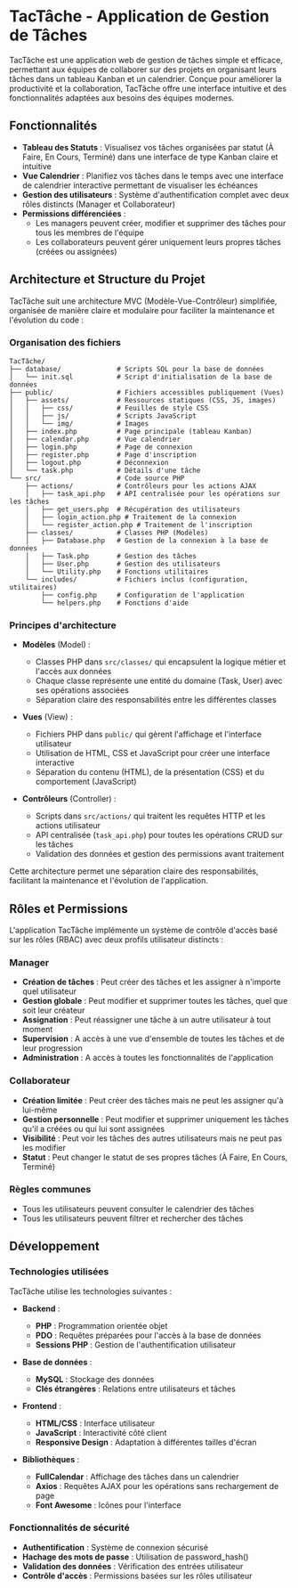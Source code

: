 # TacTâche - Application de Gestion de Tâches

TacTâche est une application web de gestion de tâches simple et efficace, permettant aux équipes de collaborer sur des projets en organisant leurs tâches dans un tableau Kanban et un calendrier. Conçue pour améliorer la productivité et la collaboration, TacTâche offre une interface intuitive et des fonctionnalités adaptées aux besoins des équipes modernes.

## Fonctionnalités

- **Tableau des Statuts** : Visualisez vos tâches organisées par statut (À Faire, En Cours, Terminé) dans une interface de type Kanban claire et intuitive
- **Vue Calendrier** : Planifiez vos tâches dans le temps avec une interface de calendrier interactive permettant de visualiser les échéances
- **Gestion des utilisateurs** : Système d'authentification complet avec deux rôles distincts (Manager et Collaborateur)
- **Permissions différenciées** :
  - Les managers peuvent créer, modifier et supprimer des tâches pour tous les membres de l'équipe
  - Les collaborateurs peuvent gérer uniquement leurs propres tâches (créées ou assignées)

## Architecture et Structure du Projet

TacTâche suit une architecture MVC (Modèle-Vue-Contrôleur) simplifiée, organisée de manière claire et modulaire pour faciliter la maintenance et l'évolution du code :

### Organisation des fichiers

```
TacTâche/
├── database/              # Scripts SQL pour la base de données
│   └── init.sql           # Script d'initialisation de la base de données
├── public/                # Fichiers accessibles publiquement (Vues)
│   ├── assets/            # Ressources statiques (CSS, JS, images)
│   │   ├── css/           # Feuilles de style CSS
│   │   ├── js/            # Scripts JavaScript
│   │   └── img/           # Images
│   ├── index.php          # Page principale (tableau Kanban)
│   ├── calendar.php       # Vue calendrier
│   ├── login.php          # Page de connexion
│   ├── register.php       # Page d'inscription
│   ├── logout.php         # Déconnexion
│   └── task.php           # Détails d'une tâche
└── src/                   # Code source PHP
    ├── actions/           # Contrôleurs pour les actions AJAX
    │   ├── task_api.php   # API centralisée pour les opérations sur les tâches
    │   ├── get_users.php  # Récupération des utilisateurs
    │   ├── login_action.php # Traitement de la connexion
    │   └── register_action.php # Traitement de l'inscription
    ├── classes/           # Classes PHP (Modèles)
    │   ├── Database.php   # Gestion de la connexion à la base de données
    │   ├── Task.php       # Gestion des tâches
    │   ├── User.php       # Gestion des utilisateurs
    │   └── Utility.php    # Fonctions utilitaires
    └── includes/          # Fichiers inclus (configuration, utilitaires)
        ├── config.php     # Configuration de l'application
        └── helpers.php    # Fonctions d'aide
```

### Principes d'architecture

- **Modèles** (Model) :
  - Classes PHP dans `src/classes/` qui encapsulent la logique métier et l'accès aux données
  - Chaque classe représente une entité du domaine (Task, User) avec ses opérations associées
  - Séparation claire des responsabilités entre les différentes classes

- **Vues** (View) :
  - Fichiers PHP dans `public/` qui gèrent l'affichage et l'interface utilisateur
  - Utilisation de HTML, CSS et JavaScript pour créer une interface interactive
  - Séparation du contenu (HTML), de la présentation (CSS) et du comportement (JavaScript)

- **Contrôleurs** (Controller) :
  - Scripts dans `src/actions/` qui traitent les requêtes HTTP et les actions utilisateur
  - API centralisée (`task_api.php`) pour toutes les opérations CRUD sur les tâches
  - Validation des données et gestion des permissions avant traitement

Cette architecture permet une séparation claire des responsabilités, facilitant la maintenance et l'évolution de l'application.

## Rôles et Permissions

L'application TacTâche implémente un système de contrôle d'accès basé sur les rôles (RBAC) avec deux profils utilisateur distincts :

### Manager
- **Création de tâches** : Peut créer des tâches et les assigner à n'importe quel utilisateur
- **Gestion globale** : Peut modifier et supprimer toutes les tâches, quel que soit leur créateur
- **Assignation** : Peut réassigner une tâche à un autre utilisateur à tout moment
- **Supervision** : A accès à une vue d'ensemble de toutes les tâches et de leur progression
- **Administration** : A accès à toutes les fonctionnalités de l'application

### Collaborateur
- **Création limitée** : Peut créer des tâches mais ne peut les assigner qu'à lui-même
- **Gestion personnelle** : Peut modifier et supprimer uniquement les tâches qu'il a créées ou qui lui sont assignées
- **Visibilité** : Peut voir les tâches des autres utilisateurs mais ne peut pas les modifier
- **Statut** : Peut changer le statut de ses propres tâches (À Faire, En Cours, Terminé)

### Règles communes
- Tous les utilisateurs peuvent consulter le calendrier des tâches
- Tous les utilisateurs peuvent filtrer et rechercher des tâches

## Développement

### Technologies utilisées

TacTâche utilise les technologies suivantes :

- **Backend** :
  - **PHP** : Programmation orientée objet
  - **PDO** : Requêtes préparées pour l'accès à la base de données
  - **Sessions PHP** : Gestion de l'authentification utilisateur

- **Base de données** :
  - **MySQL** : Stockage des données
  - **Clés étrangères** : Relations entre utilisateurs et tâches

- **Frontend** :
  - **HTML/CSS** : Interface utilisateur
  - **JavaScript** : Interactivité côté client
  - **Responsive Design** : Adaptation à différentes tailles d'écran

- **Bibliothèques** :
  - **FullCalendar** : Affichage des tâches dans un calendrier
  - **Axios** : Requêtes AJAX pour les opérations sans rechargement de page
  - **Font Awesome** : Icônes pour l'interface

### Fonctionnalités de sécurité

- **Authentification** : Système de connexion sécurisé
- **Hachage des mots de passe** : Utilisation de password_hash()
- **Validation des données** : Vérification des entrées utilisateur
- **Contrôle d'accès** : Permissions basées sur les rôles utilisateur

